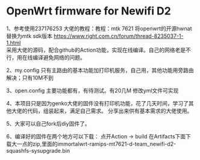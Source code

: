 # OpenWrt firmware for Newifi D2
1、参考使用237176253 大佬的教程：教程：mtk 7621 将openwrt的开源hwnat替换为mtk sdk版本 https://www.right.com.cn/forum/thread-8235037-1-1.html  
采用大佬的源码，配合github的Action功能，实现在线编译。自己的网络老是不行，用在线编译避免网络的问题。

2、my.config  只有主路由的基本功能加打印机服务，自己用，其他功能用旁路由解决；只有10M不到

3、open.config 主要功能都有，有待测试。有20几M
修改yml文件可实现

4、本项目只是因为genko大佬的固件没有打印机功能，花了几天时间，学习了其他大佬的代码，组装起来，满足自己需求。
分享出来供有基本需求的大佬使用。

5、大家可以自己fork后diy固件了。

6、编译好的固件在两个地方可以下载：
点开Action  -> build
在Artifacts下面下载大一点的zip,里面的immortalwrt-ramips-mt7621-d-team_newifi-d2-squashfs-sysupgrade.bin
